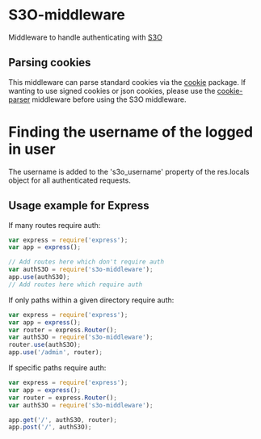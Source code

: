 # S3O-middleware
Middleware to handle authenticating with [S3O](http://s3o.ft.com/docs)

## Parsing cookies
This middleware can parse standard cookies via the [cookie](http://npmjs.com/package/cookie) package. If wanting to use signed cookies or json cookies, please use the [cookie-parser](https://www.npmjs.com/package/cookie-parser) middleware before using the S3O middleware.

# Finding the username of the logged in user
The username is added to the 's3o_username' property of the res.locals object for all authenticated requests.

## Usage example for Express
If many routes require auth:
```js
var express = require('express');
var app = express();

// Add routes here which don't require auth
var authS3O = require('s3o-middleware');
app.use(authS3O);
// Add routes here which require auth
```
If only paths within a given directory require auth:
```js
var express = require('express');
var app = express();
var router = express.Router();
var authS3O = require('s3o-middleware');
router.use(authS3O);
app.use('/admin', router);
```
If specific paths require auth:
```js
var express = require('express');
var app = express();
var router = express.Router();
var authS3O = require('s3o-middleware');

app.get('/', authS3O, router);
app.post('/', authS3O);
```
